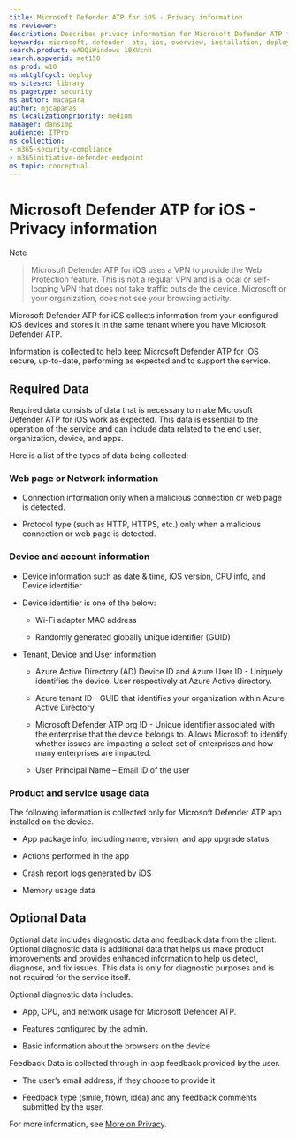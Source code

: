 ```yaml
---
title: Microsoft Defender ATP for iOS - Privacy information
ms.reviewer:
description: Describes privacy information for Microsoft Defender ATP for iOS
keywords: microsoft, defender, atp, ios, overview, installation, deploy, uninstallation, intune
search.product: eADQiWindows 10XVcnh
search.appverid: met150
ms.prod: w10
ms.mktglfcycl: deploy
ms.sitesec: library
ms.pagetype: security
ms.author: macapara
author: mjcaparas
ms.localizationpriority: medium
manager: dansimp
audience: ITPro
ms.collection: 
- m365-security-compliance 
- m365initiative-defender-endpoint 
ms.topic: conceptual
---
```


# Microsoft Defender ATP for iOS - Privacy information

>[!NOTE] 

> Microsoft Defender ATP for iOS uses a VPN to provide the Web Protection feature. This is not a regular VPN and is a local or self-looping VPN that does not take traffic outside the device. Microsoft or your organization, does not see your browsing activity.

Microsoft Defender ATP for iOS collects information from your configured iOS devices and stores it in the same tenant where you have Microsoft Defender ATP. 

Information is collected to help keep Microsoft Defender ATP for iOS secure, up-to-date, performing as expected and to support the service. 

## Required Data 

Required data consists of data that is necessary to make Microsoft Defender ATP for iOS work as expected. This data is essential to the operation of the service and can include data related to the end user, organization, device, and apps. 

Here is a list of the types of data being collected: 

### Web page or Network information 

- Connection information only when a malicious connection or web page is detected. 

- Protocol type (such as HTTP, HTTPS, etc.) only when a malicious connection or web page is detected. 

### Device and account information 

- Device information such as date & time, iOS version, CPU info, and Device identifier 

- Device identifier is one of the below: 

    - Wi-Fi adapter MAC address 

    - Randomly generated globally unique identifier (GUID) 

- Tenant, Device and User information 

    - Azure Active Directory (AD) Device ID and Azure User ID - Uniquely identifies the device, User respectively at Azure Active directory. 

    - Azure tenant ID - GUID that identifies your organization within Azure Active Directory 

    - Microsoft Defender ATP org ID - Unique identifier associated with the enterprise that the device belongs to. Allows Microsoft to identify whether issues are impacting a select set of enterprises and how many enterprises are impacted. 

    - User Principal Name – Email ID of the user 


### Product and service usage data 

The following information is collected only for Microsoft Defender ATP app installed on the device. 

- App package info, including name, version, and app upgrade status. 

- Actions performed in the app 

- Crash report logs generated by iOS 

- Memory usage data 

## Optional Data 

Optional data includes diagnostic data and feedback data from the client. Optional diagnostic data is additional data that helps us make product improvements and provides enhanced information to help us detect, diagnose, and fix issues. This data is only for diagnostic purposes and is not required for the service itself. 

Optional diagnostic data includes: 

- App, CPU, and network usage for Microsoft Defender ATP. 

- Features configured by the admin. 

- Basic information about the browsers on the device 

Feedback Data is collected through in-app feedback provided by the user. 

- The user’s email address, if they choose to provide it 

- Feedback type (smile, frown, idea) and any feedback comments submitted by the user. 

For more information, see [More on Privacy](https://aka.ms/mdatpiosprivacystatement).







